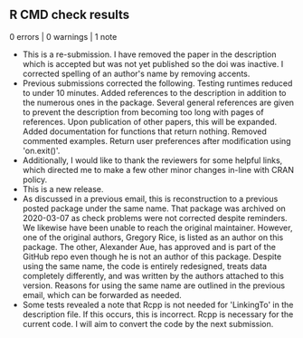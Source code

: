 ## R CMD check results

0 errors | 0 warnings | 1 note

* This is a re-submission. I have removed the paper in the description which
    is accepted but was not yet published so the doi was inactive. I corrected
    spelling of an author's name by removing accents.
* Previous submissions corrected the following. Testing runtimes reduced to 
    under 10 minutes. Added references to the description in addition to the 
    numerous ones in the package. Several general references are given to 
    prevent the description from becoming too long with pages of references. 
    Upon publication of other papers, this will be expanded. Added 
    documentation for functions that return nothing. Removed commented examples. 
    Return user preferences after modification using 'on.exit()'. 
* Additionally, I would like to thank the reviewers for some helpful links, 
    which directed me to make a few other minor changes in-line with CRAN policy.
* This is a new release.
* As discussed in a previous email, this is reconstruction to a previous posted 
    package under the same name. That package was archived on 2020-03-07 as 
    check problems were not corrected despite reminders. We likewise have been 
    unable to reach the original maintainer. However, one of the original 
    authors, Gregory Rice, is listed as an author on this package. The other, 
    Alexander Aue, has approved and is part of the GitHub repo even though he is 
    not an author of this package. Despite using the same name, the code is 
    entirely redesigned, treats data completely differently, and was written by
    the authors attached to this version. Reasons for using the same name are 
    outlined in the previous email, which can be forwarded as needed.
* Some tests revealed a note that Rcpp is not needed for 'LinkingTo' in the 
    description file. If this occurs, this is incorrect. Rcpp is necessary for 
    the current code. I will aim to convert the code by the next submission.
